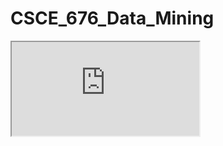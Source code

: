 # CSCE_676_Data_Mining

<iframe src="https://sites.google.com/view/socialresponsibility/"></iframe> 

 
